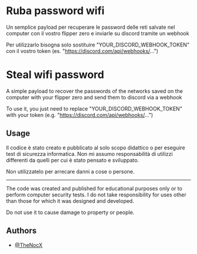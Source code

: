 # Ruba password wifi

Un semplice payload per recuperare le password delle reti salvate nel computer con il vostro flipper zero e inviarle su discord tramite un webhook

Per utilizzarlo bisogna solo sostituire "YOUR_DISCORD_WEBHOOK_TOKEN" con il vostro token (es. "https://discord.com/api/webhooks/...")



# Steal wifi password

A simple payload to recover the passwords of the networks saved on the computer with your flipper zero and send them to discord via a webhook

To use it, you just need to replace "YOUR_DISCORD_WEBHOOK_TOKEN" with your token (e.g. "https://discord.com/api/webhooks/...")
## Usage

Il codice è stato creato e pubblicato al solo scopo didattico o per eseguire test di sicurezza informatica. Non mi assumo responsabilità di utilizzi differenti da quelli per cui è stato pensato e sviluppato.

Non utilizzatelo per arrecare danni a cose o persone.

---

The code was created and published for educational purposes only or to perform computer security tests. I do not take responsibility for uses other than those for which it was designed and developed.

Do not use it to cause damage to property or people.
## Authors

- [@TheNocX](https://github.com/TheNocX)
